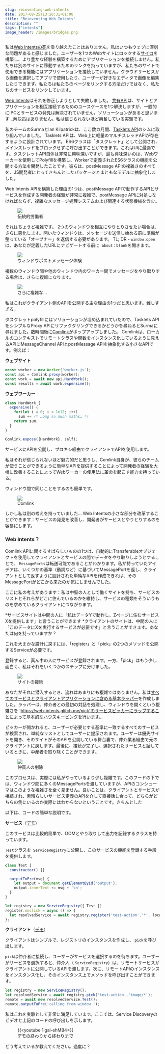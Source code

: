 ```yaml
---
slug: reinventing-web-intents
date: 2017-08-25T13:20:31+01:00
title: "Reinventing Web Intents"
description: ""
tags: ["intents"]
image_header: /images/bridges.png
---
```

私は[Web Intentsの死](/what-happened-to-web-intents/)を乗り越えたことはありません。私はいつもウェブに深刻な問題があると感じました。ユーザーを1つのWebサイトにロックする[サイロ](/unintended-silos/)を構築し、より豊かな経験を構築するためにアプリケーションを接続しません。私たちは別のサイトに移動するためのリンクを持っていますが、私たちのサイトで使用できる機能にはアプリケーションを接続していません。クラウドサービスから画像を選択してアプリで使用したり、ユーザーが好きなエディタで画像を編集したりできます。私たちは私たちのページをリンクする方法だけではなく、私たちのサービスをリンクしています。

[Web Intents](https://en.wikipedia.org/wiki/Web_Intents)はそれを修正しようとして失敗しました。 [共有API](/navigator.share/)は、サイトとアプリケーションを相互接続するためのユースケースを1つ解決しますが、一般的にIPCとサービスの発見は解決されていません。ソリューションがあると思います...解決策はありません。私は信じられないほど興奮している実験です。

私のチームのSurmaとIan Kilpatrickは、ここ数カ月間、[Tasklets API](https://github.com/GoogleChromeLabs/tasklets)のシムに取り組んでいました。 Tasklets APIは、Web上に軽量のマルチスレッドAPIが存在するように設計されています。 ES6クラスは「タスクレット」として公開され、メインスレッドをブロックせずに呼び出すことができます。これはUIに最適です。タスクレットAPI自体は非常に興味深いですが、最も興味深いのは、Webワーカーを使用してPolyfillを構築し、Workerで定義されたES6クラスの機能を公開する方法を開発したことです。彼らは、postMessage APIの複雑さのすべてを、JS開発者にとってきちんとしたパッケージとまともなモデルに抽象化しました。

Web Intents APIを構築した理由の1つは、postMessage APIで動作するAPIとサービスを作成する開発者の経験が非常に複雑で、postMessage APIに対処しなければならず、複雑なメッセージ処理システムおよび関連する状態機械を含む。

<figure><img src="/images/worker-dx.png"><figcaption>伝統的労働者</figcaption></figure>

それはちょうど複雑です。 2つのウィンドウを相互にやりとりさせたい場合は、さらに悪化します。開いたウィンドウは、メッセージを送信し始める前に準備が整っている「オープナー」を返信する必要があります。 TL; DR  -  `window.open`は、あなたが定義したURLにナビゲートする前に` about：blank`を開きます。

<figure><img src="/images/window-dx.png"><figcaption>ウィンドウポストメッセージ体験</figcaption></figure>

複数のウィンドウ間や他のウィンドウ内のワーカー間でメッセージをやり取りする場合は、さらに複雑になります。

<figure><img src="/images/complex-workers.png"><figcaption>さらに複雑な... </figcaption></figure>

私はこれがクライアント側のAPIを公開する主な理由の1つだと思います。難しすぎる。

タスクレットpolyfillにはソリューションが埋め込まれていたので、Tasklets APIをシンプルなProxy APIにリファクタリングできるかどうかを尋ねるとSurmaに尋ねました。数時間後に[Comlink](https://github.com/GoogleChromeLabs/comlink/)がポップアップしました。 Comlinkは、ローカルのコンテキストでリモートクラスや関数をインスタンス化しているように見えるAPIにMessageChannel APIとpostMessage APIを抽象化する小さなAPIです。例えば：


**ウェブサイト**


```javascript
const worker = new Worker('worker.js');
const api = Comlink.proxy(worker);
const work = await new api.HardWork();
const results = await work.expensive();
```



**ウェブワーカー**


```javascript
class HardWork {
  expensive() {
    for(let i = 0; i < 1e12; i++)
      sum += /* …omg so much maths… */
    return sum;
  }
}

Comlink.expose({HardWork}, self);
```


サービスにAPIを公開し、プロキシ経由でクライアントでAPIを使用します。

私はそれが信じられないほど魅力的だと思うし、Comlink自身が、彼らのチームが使うことができるように簡単なAPIを提供することによって開発者の経験を大幅に改善することによってWebワーカーの使用法に革命を起こす能力を持っている。

ウィンドウ間で同じことをするのも簡単です。

<figure><img src="/images/comlink.png"><figcaption> Comlink </figcaption></figure>

しかし私は別の考えを持っていました... Web Intentsの小さな部分を改革することができます：サービスの発見を改善し、開発者がサービスとやりとりするのを容易にします。

### Web Intents？

Comlink APIに関するすばらしいものの1つは、自動的にTransferableオブジェクトを使用してクライアントとサービスの間でデータをやり取りしようとすることで、 `MessagePorts`は転送可能であることがわかります。私が持っていたアイデアは、いくつかの基準（動詞など）に基づいてMessagePortを返し、クライアントとして返すように設計された単純なAPIを作成できれば、そのMessagePortがどこから来たのか気にしませんでした。

ここに私の考えがあります：私は中堅の人として働くサイトを持ち、サービスのリストとそれらがどこに住んでいるのかを維持し、サービスの種類をそういうものを求めているクライアントにつながります。


*サービスサイトは中間の人に「私はデータYで動作し、Zページに住むサービスXを提供します」と言うことができます
*クライアントのサイトは、中間の人に「このデータにXを実行するサービスが必要です」と言うことができます。あなたは何を持っていますか？

これを大まかな設計に戻すには、「register」と「pick」の2つのメソッドを公開するServiceが必要です。

登録すると、真ん中の人にサービスが登録されます。一方、「pick」はもう少し面白く、私はそれをいくつかのステップに分けました。

<figure><img src="/images/webintents-step-1.png"><figcaption>サイトの接続</figcaption></figure>

あなたがそれに潜入するとき、流れはあまりにも複雑ではありません。私は[すべてのサービスとクライアントアプリケーションに含める基本ラッパー](https://web-intents.glitch.me/scripts/service.js)を作成しました。ラッパーは、仲介者との最初の対話を処理し、ウィンドウを開くという複雑さを 'https://web-intents.glitch.me/pick'のサービスピッカーにラップすることによって基本的なハウスキーピングを行います。

ピッカーが開かれると、ユーザーが必要とする基準に一致するすべてのサービスが検索され、単純なリストとしてユーザーに提示されます。ユーザーは優先サイトを開き、そのサイトがそのAPIを公開している舞台裏で、仲介業者経由で元のクライアントに戻します。最後に、接続が完了し、選択されたサービスと話しているときに、中産者を取り除くことができます。

<figure><img src="/images/webintents-step-2.png"><figcaption>仲買人の削除</figcaption></figure>

このプロセスは、実際には私がやっているより少し複雑です。このフードの下では、ウィンドウ間に多くのMessagePortsを渡していますが、APIのコンシューマはこのような複雑さを全く見ません。良いことは、クライアントとサービスが接続され、素晴らしいサービス定義のAPIを介して直接話し合って、どちらがどちらの側にいるのか実際にはわからないということです。きちんとした

以下は、コードの簡単な説明です。


**サービス**（[デモ](https://web-intents-service-1.glitch.me/)）

このサービスは比較的簡単で、DOMとやり取りして出力を記録するクラスを持っています。

`Test`クラスを` ServiceRegistry`に公開し、このサービスの機能を登録する手段を提供します。


```javascript
class Test {
  constructor() {}

  outputToPre(msg) {
    let output = document.getElementById('output');
    output.innerText += msg + '\n';
  }
}

let registry = new ServiceRegistry({ Test })
register.onclick = async () => {    
  let resolvedService = await registry.register('test-action','*', location.href);  
};
```



**クライアント**（[デモ](https://web-intents-client.glitch.me/)）

クライアントはシンプルで、レジストリのインスタンスを作成し、 `pick`を呼び出します。

`pick`は仲介者に接続し、ユーザーがサービスを選択するのを待ちます。ユーザーがサービスを選択すると、仲介人（ `ServiceRegistry`）は、リモートサービスがクライアントに公開しているAPIを渡します。次に、リモートAPIのインスタンスをインスタンス化し、そのインスタンス上でメソッドを呼び出すことができます。


```javascript
let registry = new ServiceRegistry();
let resolvedService = await registry.pick('test-action','image/*');
remote = await new resolvedService.Test();
remote.outputToPre('calling from window.');
```


私はこれを実験として非常に満足しています。ここでは、Service Discoveryのビデオと上記のコードの呼び出しを示します。

<figure> {{&lt;youtube 1igal-ehMB4&gt;}} <figcaption>デモの終わりから終わりまで</figcaption></figure>

どう考えているか教えてください。過度に？